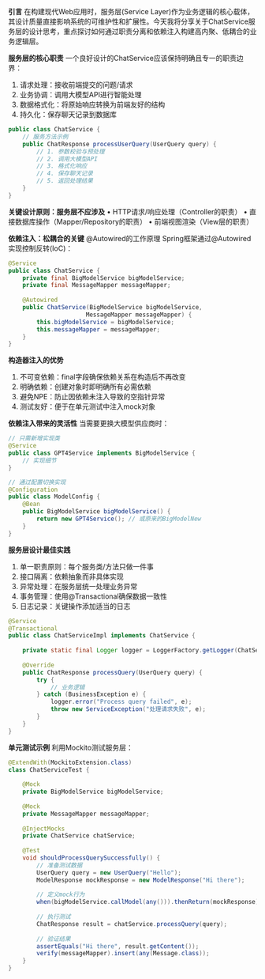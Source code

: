 **引言**
在构建现代Web应用时，服务层(Service Layer)作为业务逻辑的核心载体，其设计质量直接影响系统的可维护性和扩展性。今天我将分享关于ChatService服务层的设计思考，重点探讨如何通过职责分离和依赖注入构建高内聚、低耦合的业务逻辑层。

**服务层的核心职责**
一个良好设计的ChatService应该保持明确且专一的职责边界：
1.	请求处理：接收前端提交的问题/请求
2.	业务协调：调用大模型API进行智能处理
3.	数据格式化：将原始响应转换为前端友好的结构
4.	持久化：保存聊天记录到数据库

```java
public class ChatService {
    // 服务方法示例
    public ChatResponse processUserQuery(UserQuery query) {
        // 1. 参数校验与预处理
        // 2. 调用大模型API
        // 3. 格式化响应
        // 4. 保存聊天记录
        // 5. 返回处理结果
    }
}
```

**关键设计原则：服务层不应涉及**
•	HTTP请求/响应处理（Controller的职责）
•	直接数据库操作（Mapper/Repository的职责）
•	前端视图渲染（View层的职责）

**依赖注入：松耦合的关键**
@Autowired的工作原理
Spring框架通过@Autowired实现控制反转(IoC)：
```java
@Service
public class ChatService {
    private final BigModelService bigModelService;
    private final MessageMapper messageMapper;
    
    @Autowired
    public ChatService(BigModelService bigModelService, 
                      MessageMapper messageMapper) {
        this.bigModelService = bigModelService;
        this.messageMapper = messageMapper;
    }
}
```
**构造器注入的优势**
1.	不可变依赖：final字段确保依赖关系在构造后不再改变
2.	明确依赖：创建对象时即明确所有必需依赖
3.	避免NPE：防止因依赖未注入导致的空指针异常
4.	测试友好：便于在单元测试中注入mock对象

**依赖注入带来的灵活性**
当需要更换大模型供应商时：
```java
// 只需新增实现类
@Service
public class GPT4Service implements BigModelService {
    // 实现细节
}

// 通过配置切换实现
@Configuration
public class ModelConfig {
    @Bean
    public BigModelService bigModelService() {
        return new GPT4Service(); // 或原来的BigModelNew
    }
}
```

**服务层设计最佳实践**
1.	单一职责原则：每个服务类/方法只做一件事
2.	接口隔离：依赖抽象而非具体实现
3.	异常处理：在服务层统一处理业务异常
4.	事务管理：使用@Transactional确保数据一致性
5.	日志记录：关键操作添加适当的日志
```java
@Service
@Transactional
public class ChatServiceImpl implements ChatService {
    
    private static final Logger logger = LoggerFactory.getLogger(ChatServiceImpl.class);
    
    @Override
    public ChatResponse processQuery(UserQuery query) {
        try {
            // 业务逻辑
        } catch (BusinessException e) {
            logger.error("Process query failed", e);
            throw new ServiceException("处理请求失败", e);
        }
    }
}
```

**单元测试示例**
利用Mockito测试服务层：
```java
@ExtendWith(MockitoExtension.class)
class ChatServiceTest {
    
    @Mock
    private BigModelService bigModelService;
    
    @Mock
    private MessageMapper messageMapper;
    
    @InjectMocks
    private ChatService chatService;
    
    @Test
    void shouldProcessQuerySuccessfully() {
        // 准备测试数据
        UserQuery query = new UserQuery("Hello");
        ModelResponse mockResponse = new ModelResponse("Hi there");
        
        // 定义mock行为
        when(bigModelService.callModel(any())).thenReturn(mockResponse);
        
        // 执行测试
        ChatResponse result = chatService.processQuery(query);
        
        // 验证结果
        assertEquals("Hi there", result.getContent());
        verify(messageMapper).insert(any(Message.class));
    }
}
```